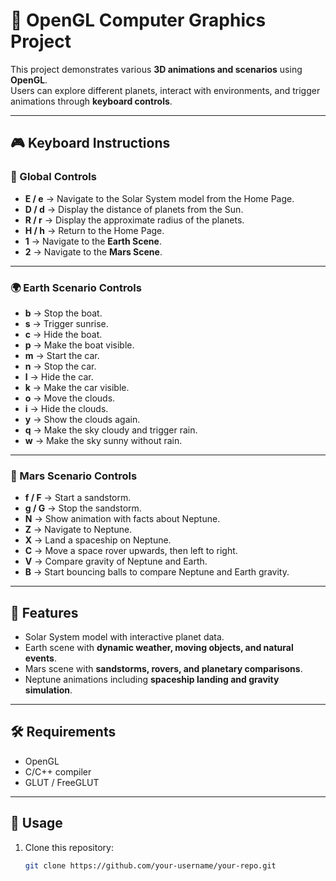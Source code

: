 # 🌌 OpenGL Computer Graphics Project  


This project demonstrates various **3D animations and scenarios** using **OpenGL**.  
Users can explore different planets, interact with environments, and trigger animations through **keyboard controls**.  

---

## 🎮 Keyboard Instructions  

### 🔑 Global Controls  
- **E / e** → Navigate to the Solar System model from the Home Page.  
- **D / d** → Display the distance of planets from the Sun.  
- **R / r** → Display the approximate radius of the planets.  
- **H / h** → Return to the Home Page.  
- **1** → Navigate to the **Earth Scene**.  
- **2** → Navigate to the **Mars Scene**.  

---

### 🌍 Earth Scenario Controls  
- **b** → Stop the boat.  
- **s** → Trigger sunrise.  
- **c** → Hide the boat.  
- **p** → Make the boat visible.  
- **m** → Start the car.  
- **n** → Stop the car.  
- **l** → Hide the car.  
- **k** → Make the car visible.  
- **o** → Move the clouds.  
- **i** → Hide the clouds.  
- **y** → Show the clouds again.  
- **q** → Make the sky cloudy and trigger rain.  
- **w** → Make the sky sunny without rain.  

---

### 🔴 Mars Scenario Controls  
- **f / F** → Start a sandstorm.  
- **g / G** → Stop the sandstorm.  
- **N** → Show animation with facts about Neptune.  
- **Z** → Navigate to Neptune.  
- **X** → Land a spaceship on Neptune.  
- **C** → Move a space rover upwards, then left to right.  
- **V** → Compare gravity of Neptune and Earth.  
- **B** → Start bouncing balls to compare Neptune and Earth gravity.  

---

## 🚀 Features  
- Solar System model with interactive planet data.  
- Earth scene with **dynamic weather, moving objects, and natural events**.  
- Mars scene with **sandstorms, rovers, and planetary comparisons**.  
- Neptune animations including **spaceship landing and gravity simulation**.  

---

## 🛠️ Requirements  
- OpenGL  
- C/C++ compiler  
- GLUT / FreeGLUT  

---

## 📌 Usage  
1. Clone this repository:  
   ```bash
   git clone https://github.com/your-username/your-repo.git
